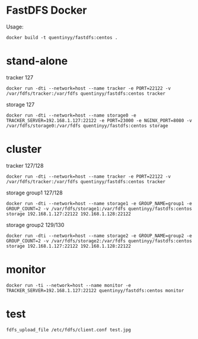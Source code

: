 # FastDFS Docker

Usage:

`docker build -t quentinyy/fastdfs:centos .`

# stand-alone

tracker 127

`docker run -dti --network=host --name tracker -e PORT=22122 -v /var/fdfs/tracker:/var/fdfs quentinyy/fastdfs:centos tracker`

storage 127

`docker run -dti --network=host --name storage0 -e TRACKER_SERVER=192.168.1.127:22122 -e PORT=23000 -e NGINX_PORT=8080 -v /var/fdfs/storage0:/var/fdfs quentinyy/fastdfs:centos storage`

# cluster

tracker 127/128

`docker run -dti --network=host --name tracker -e PORT=22122 -v /var/fdfs/tracker:/var/fdfs quentinyy/fastdfs:centos tracker`

storage group1 127/128

`docker run -dti --network=host --name storage1 -e GROUP_NAME=group1 -e GROUP_COUNT=2 -v /var/fdfs/storage1:/var/fdfs quentinyy/fastdfs:centos storage 192.168.1.127:22122 192.168.1.128:22122`

storage group2 129/130

`docker run -dti --network=host --name storage2 -e GROUP_NAME=group2 -e GROUP_COUNT=2 -v /var/fdfs/storage2:/var/fdfs quentinyy/fastdfs:centos storage 192.168.1.127:22122 192.168.1.128:22122`

# monitor

`docker run -ti --network=host --name monitor -e TRACKER_SERVER=192.168.1.127:22122 quentinyy/fastdfs:centos monitor`

# test

`fdfs_upload_file /etc/fdfs/client.conf test.jpg`

